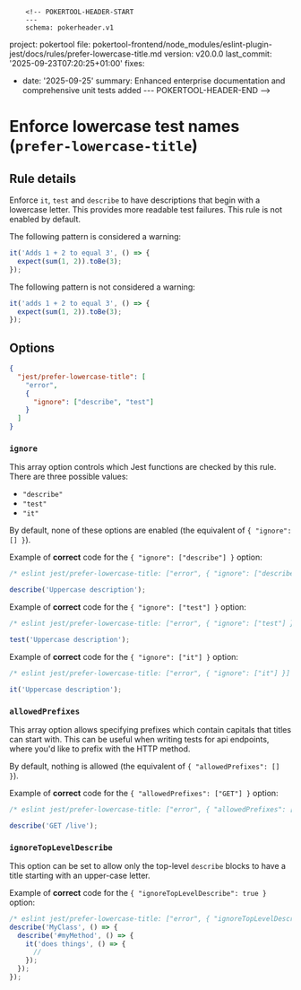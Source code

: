         <!-- POKERTOOL-HEADER-START
        ---
        schema: pokerheader.v1
project: pokertool
file: pokertool-frontend/node_modules/eslint-plugin-jest/docs/rules/prefer-lowercase-title.md
version: v20.0.0
last_commit: '2025-09-23T07:20:25+01:00'
fixes:
- date: '2025-09-25'
  summary: Enhanced enterprise documentation and comprehensive unit tests added
        ---
        POKERTOOL-HEADER-END -->
# Enforce lowercase test names (`prefer-lowercase-title`)

## Rule details

Enforce `it`, `test` and `describe` to have descriptions that begin with a
lowercase letter. This provides more readable test failures. This rule is not
enabled by default.

The following pattern is considered a warning:

```js
it('Adds 1 + 2 to equal 3', () => {
  expect(sum(1, 2)).toBe(3);
});
```

The following pattern is not considered a warning:

```js
it('adds 1 + 2 to equal 3', () => {
  expect(sum(1, 2)).toBe(3);
});
```

## Options

```json
{
  "jest/prefer-lowercase-title": [
    "error",
    {
      "ignore": ["describe", "test"]
    }
  ]
}
```

### `ignore`

This array option controls which Jest functions are checked by this rule. There
are three possible values:

- `"describe"`
- `"test"`
- `"it"`

By default, none of these options are enabled (the equivalent of
`{ "ignore": [] }`).

Example of **correct** code for the `{ "ignore": ["describe"] }` option:

```js
/* eslint jest/prefer-lowercase-title: ["error", { "ignore": ["describe"] }] */

describe('Uppercase description');
```

Example of **correct** code for the `{ "ignore": ["test"] }` option:

```js
/* eslint jest/prefer-lowercase-title: ["error", { "ignore": ["test"] }] */

test('Uppercase description');
```

Example of **correct** code for the `{ "ignore": ["it"] }` option:

```js
/* eslint jest/prefer-lowercase-title: ["error", { "ignore": ["it"] }] */

it('Uppercase description');
```

### `allowedPrefixes`

This array option allows specifying prefixes which contain capitals that titles
can start with. This can be useful when writing tests for api endpoints, where
you'd like to prefix with the HTTP method.

By default, nothing is allowed (the equivalent of `{ "allowedPrefixes": [] }`).

Example of **correct** code for the `{ "allowedPrefixes": ["GET"] }` option:

```js
/* eslint jest/prefer-lowercase-title: ["error", { "allowedPrefixes": ["GET"] }] */

describe('GET /live');
```

### `ignoreTopLevelDescribe`

This option can be set to allow only the top-level `describe` blocks to have a
title starting with an upper-case letter.

Example of **correct** code for the `{ "ignoreTopLevelDescribe": true }` option:

```js
/* eslint jest/prefer-lowercase-title: ["error", { "ignoreTopLevelDescribe": true }] */
describe('MyClass', () => {
  describe('#myMethod', () => {
    it('does things', () => {
      //
    });
  });
});
```
